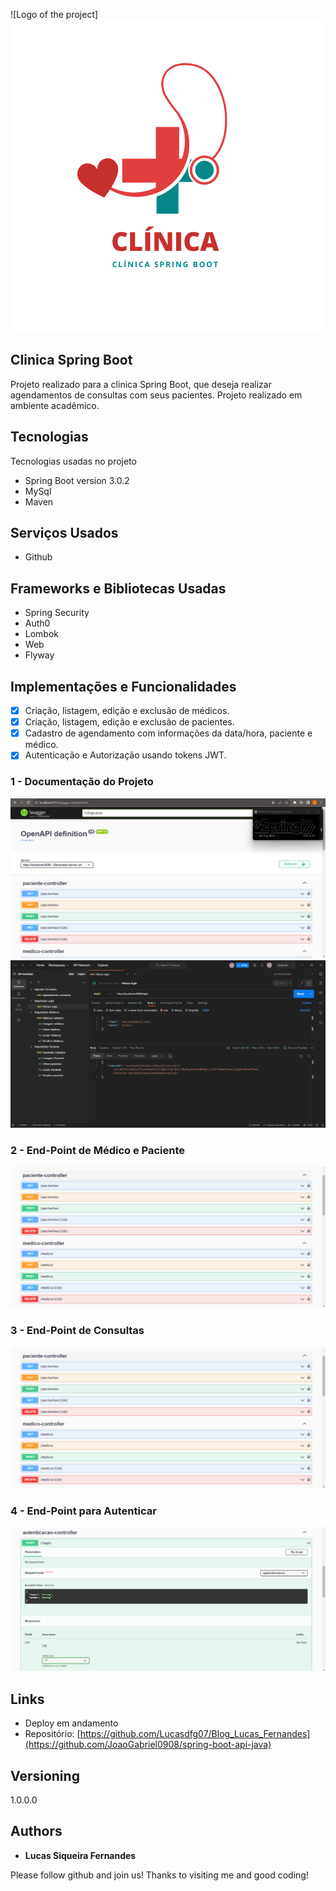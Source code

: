 
![Logo of the project] <img src='https://github.com/JoaoGabriel0908/spring-boot-api-java/blob/main/readme/logoClinica.png'></img>


## Clinica Spring Boot
Projeto realizado para a clinica Spring Boot, que deseja realizar agendamentos de consultas com seus pacientes.
Projeto realizado em ambiente acadêmico.

## Tecnologias 

Tecnologias usadas no projeto

* Spring Boot version  3.0.2
* MySql
* Maven

## Serviços Usados

* Github

## Frameworks e Bibliotecas Usadas

* Spring Security
* Auth0
* Lombok
* Web
* Flyway

## Implementações e Funcionalidades
- [x] Criação, listagem, edição e exclusão de médicos.
- [x] Criação, listagem, edição e exclusão de pacientes.
- [x] Cadastro de agendamento com informações da data/hora, paciente e médico.
- [x] Autenticação e Autorização usando tokens JWT.

### 1 - Documentação do Projeto

![Doc Imagem](https://github.com/JoaoGabriel0908/spring-boot-api-java/blob/main/readme/SpringBoot.png)
![Postman](https://github.com/JoaoGabriel0908/spring-boot-api-java/blob/main/readme/postman.png)

### 2 - End-Point de Médico e Paciente

![End-Point de Paciente e Médico](https://github.com/JoaoGabriel0908/spring-boot-api-java/blob/main/readme/paciente-medico-controller.png)

### 3 - End-Point de Consultas

![End-Point de Consultas](https://github.com/JoaoGabriel0908/spring-boot-api-java/blob/main/readme/paciente-medico-controller.png)

### 4 - End-Point para Autenticar

![Autenticação](https://github.com/JoaoGabriel0908/spring-boot-api-java/blob/main/readme/autentica%C3%A7%C3%A3o-controller.png)

## Links
  - Deploy em andamento
  - Repositório: [https://github.com/Lucasdfg07/Blog_Lucas_Fernandes](https://github.com/JoaoGabriel0908/spring-boot-api-java)

## Versioning
  1.0.0.0


  ## Authors

  * **Lucas Siqueira Fernandes** 

  Please follow github and join us!
  Thanks to visiting me and good coding!
